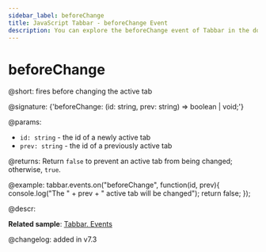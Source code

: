 ```yaml
---
sidebar_label: beforeChange
title: JavaScript Tabbar - beforeChange Event
description: You can explore the beforeChange event of Tabbar in the documentation of the DHTMLX JavaScript UI library. Browse developer guides and API reference, try out code examples and live demos, and download a free 30-day evaluation version of DHTMLX Suite 7.
---
```


# beforeChange

@short: fires before changing the active tab

@signature: {'beforeChange: (id: string, prev: string) => boolean | void;'}

@params:
- `id: string` - the id of a newly active tab
- `prev: string` - the id of a previously active tab

@returns:
Return `false` to prevent an active tab from being changed; otherwise, `true`.

@example:
tabbar.events.on("beforeChange", function(id, prev){
    console.log("The " + prev + " active tab will be changed");
    return false;
});

@descr:

**Related sample**: [Tabbar. Events](https://snippet.dhtmlx.com/dld2qo1m)

@changelog: added in v7.3